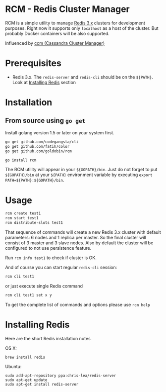 # RCM - Redis Cluster Manager

RCM is a simple utility to manage [Redis 3.x](https://github.com/antirez/redis) clusters for development purposes. 
Right now it supports only `localhost` as a host of the cluster. But probably Docker containers will be also supported.

Influenced by [ccm (Cassandra Cluster Manager)](https://github.com/pcmanus/ccm)

# Prerequisites

- Redis 3.x. The `redis-server` and `redis-cli` should be on the `${PATH}`. Look at [Installing Redis](#markdown-header-installing-redis) section

# Installation

## From source using `go get`

Install golang version 1.5 or later on your system first. 

```bash
go get github.com/codegangsta/cli
go get github.com/fatih/color
go get github.com/goldobin/rcm

go install rcm
```

The RCM utility will appear in your `${GOPATH}/bin`. Just do not forget to put `${GOPATH}/bin` at your `${PATH}` 
environment variable by executing `export PATH=${PATH}:${GOPATH}/bin`.

# Usage

```bash
rcm create test1
rcm start test1
rcm distribute-slots test1
```

That sequence of commands will create a new Redis 3.x cluster with default parameters: 6 nodes and 1 replica per master. 
So the final cluster will consist of 3 master and 3 slave nodes. Also by default the cluster will be configured to not 
use persistence feature. 

Run `rcm info test1` to check if cluster is OK.
  
And of course you can start regular `redis-cli` session:

```bash
rcm cli test1
```

or just execute single Redis command

```bash
rcm cli test1 set x y
```
 
To get the complete list of commands and options please use `rcm help`   


# Installing Redis

Here are the short Redis installation notes 

OS X: 

```
brew install redis
```

Ubuntu: 

```
sudo add-apt-repository ppa:chris-lea/redis-server
sudo apt-get update
sudo apt-get install redis-server
```



